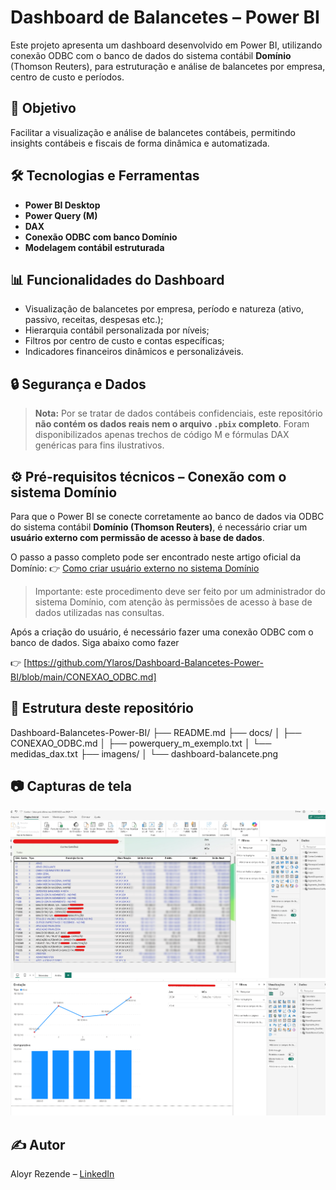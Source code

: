 # Dashboard de Balancetes – Power BI

Este projeto apresenta um dashboard desenvolvido em Power BI, utilizando conexão ODBC com o banco de dados do sistema contábil **Domínio** (Thomson Reuters), para estruturação e análise de balancetes por empresa, centro de custo e períodos.

## 🎯 Objetivo

Facilitar a visualização e análise de balancetes contábeis, permitindo insights contábeis e fiscais de forma dinâmica e automatizada.

## 🛠️ Tecnologias e Ferramentas

- **Power BI Desktop**
- **Power Query (M)**
- **DAX**
- **Conexão ODBC com banco Domínio**
- **Modelagem contábil estruturada**

## 📊 Funcionalidades do Dashboard

- Visualização de balancetes por empresa, período e natureza (ativo, passivo, receitas, despesas etc.);
- Hierarquia contábil personalizada por níveis;
- Filtros por centro de custo e contas específicas;
- Indicadores financeiros dinâmicos e personalizáveis.

## 🔒 Segurança e Dados

> **Nota:** Por se tratar de dados contábeis confidenciais, este repositório **não contém os dados reais nem o arquivo `.pbix` completo**. Foram disponibilizados apenas trechos de código M e fórmulas DAX genéricas para fins ilustrativos.

## ⚙️ Pré-requisitos técnicos – Conexão com o sistema Domínio

Para que o Power BI se conecte corretamente ao banco de dados via ODBC do sistema contábil **Domínio (Thomson Reuters)**, é necessário criar um **usuário externo com permissão de acesso à base de dados**.

O passo a passo completo pode ser encontrado neste artigo oficial da Domínio:
👉 [Como criar usuário externo no sistema Domínio](https://suporte.dominioatendimento.com/central/faces/solucao.html?codigo=3227)

> Importante: este procedimento deve ser feito por um administrador do sistema Domínio, com atenção às permissões de acesso à base de dados utilizadas nas consultas.

Após a criação do usuário, é necessário fazer uma conexão ODBC com o banco de dados.
Siga abaixo como fazer

👉 [https://github.com/Ylaros/Dashboard-Balancetes-Power-BI/blob/main/CONEXAO_ODBC.md]



## 📂 Estrutura deste repositório

Dashboard-Balancetes-Power-BI/
├── README.md
├── docs/
│   ├── CONEXAO_ODBC.md
│   ├── powerquery_m_exemplo.txt
│   └── medidas_dax.txt
├── imagens/
│   └── dashboard-balancete.png


## 📷 Capturas de tela

![Exemplo de visualização](https://github.com/Ylaros/Dashboard-Balancetes-Power-BI/blob/main/Exemplo%201.png)
![Exemplo de visualização](https://github.com/Ylaros/Dashboard-Balancetes-Power-BI/blob/main/Exemplo%202.png)
## ✍️ Autor



Aloyr Rezende – [LinkedIn](https://www.linkedin.com/in/aloyr-rezende)



